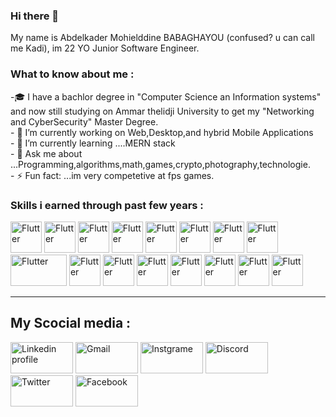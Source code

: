 ### Hi there 👋

My name is Abdelkader Mohielddine BABAGHAYOU (confused? u can call me Kadi), im 22 YO Junior Software Engineer.
<h3>What to know about me :</h3>
<p>
-🎓 I have a bachlor degree in "Computer Science an Information systems" and now still studying on Ammar thelidji University to get my "Networking and CyberSecurity" Master Degree.<br>
- 🔭 I’m currently working on Web,Desktop,and hybrid Mobile Applications<br>
- 🌱 I’m currently learning ....MERN stack<br>
- 💬 Ask me about ...Programming,algorithms,math,games,crypto,photography,technologie.<br>
- ⚡ Fun fact: ...im very competetive at fps games.<br>
</p>
<h3>Skills i earned through past few years :</h3>
<p align="left">
  <img title="Flutter" src="https://www.vectorlogo.zone/logos/java/java-icon.svg" width="50" height="50"/>
  <img title="Flutter" src="https://www.vectorlogo.zone/logos/w3_html5/w3_html5-icon.svg" width="50" height="50"/>
  <img title="Flutter" src="https://www.vectorlogo.zone/logos/getbootstrap/getbootstrap-icon.svg" width="50" height="50"/>
  <img title="Flutter" src="https://www.vectorlogo.zone/logos/javascript/javascript-vertical.svg" width="50" height="50"/>
  <img title="Flutter" src="https://www.vectorlogo.zone/logos/python/python-vertical.svg" width="50" height="50"/>
  <img title="Flutter" src="https://www.vectorlogo.zone/logos/dartlang/dartlang-icon.svg" width="50" height="50"/>
  <img title="Flutter" src="https://www.vectorlogo.zone/logos/flutterio/flutterio-icon.svg" width="50" height="50"/>
  <img title="Flutter" src="https://www.vectorlogo.zone/logos/sqlite/sqlite-icon.svg" width="50" height="50"/>
  <img title="Flutter" src="https://www.vectorlogo.zone/logos/mysql/mysql-official.svg" width="90" height="50"/>
  <img title="Flutter" src="https://www.vectorlogo.zone/logos/git-scm/git-scm-icon.svg" width="50" height="50"/>
  <img title="Flutter" src="https://www.vectorlogo.zone/logos/reactjs/reactjs-icon.svg" width="50" height="50"/>
  <img title="Flutter" src="https://www.vectorlogo.zone/logos/nodejs/nodejs-icon.svg" width="50" height="50"/>
  <img title="Flutter" src="https://www.vectorlogo.zone/logos/linux/linux-icon.svg" width="50" height="50"/>
  <img title="Flutter" src="https://www.vectorlogo.zone/logos/firebase/firebase-icon.svg" width="50" height="50"/>
  <img title="Flutter" src="https://www.vectorlogo.zone/logos/mongodb/mongodb-icon.svg" width="50" height="50"/>
  <img title="Flutter" src="https://www.vectorlogo.zone/logos/docker/docker-icon.svg" width="50" height="50"/>
 
 </P>
<hr>

<h2> My Scocial media :</h2>
    <p float="center">
       <a href="https://www.linkedin.com/in/abdelkader-babaghayou-250979211/"><img alt="Linkedin profile"  title="LinkedIn" src="https://www.vectorlogo.zone/logos/linkedin/linkedin-ar21.svg"   width="100" height="50" /></a>
      <a href="abdelkaderbabaghayou@gmail.com"><img alt="Gmail"  title="Gmail" src="https://www.vectorlogo.zone/logos/gmail/gmail-ar21.svg"   width="100" height="50" /></a>
       <a href="https://www.instagram.com/aek_babaghayou/"><img title="Instgrame" src="https://www.vectorlogo.zone/logos/instagram/instagram-ar21.svg"   width="100" height="50" /></a>
      <a href="https://discord.com/users/DigoXin#4241"><img title="Discord" src="https://www.vectorlogo.zone/logos/discordapp/discordapp-ar21.svg"   width="100" height="50" /></a>
      <a href="https://twitter.com/D1goxin"><img title="Twitter" src="https://www.vectorlogo.zone/logos/twitter/twitter-ar21.svg"   width="100" height="50" /></a>
      <a href="https://www.facebook.com/Aekdigoxin/"><img title="Facebook" src="https://www.vectorlogo.zone/logos/facebook/facebook-ar21.svg"   width="100" height="50" /></a>
    </p>
